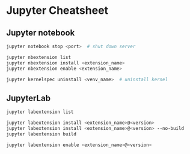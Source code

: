 # Jupyter Cheatsheet

## Jupyter notebook

```bash
jupyter notebook stop <port>  # shut down server

jupyter nbextension list
jupyter nbextension install <extension_name>
jupyter nbextension enable <extension_name>

jupyter kernelspec uninstall <venv_name>  # uninstall kernel
```

## JupyterLab

```bash
jupyter labextension list

jupyter labextension install <extension_name>@<version>
jupyter labextension install <extension_name>@<version> --no-build
jupyter labextension build

jupyter labextension enable <extension_name>@<version>

```